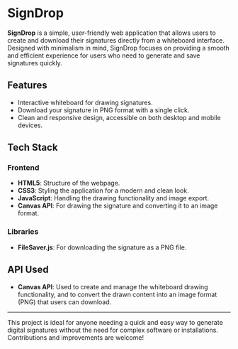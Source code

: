 # SignDrop

**SignDrop** is a simple, user-friendly web application that allows users to create and download their signatures directly from a whiteboard interface. Designed with minimalism in mind, SignDrop focuses on providing a smooth and efficient experience for users who need to generate and save signatures quickly.

## Features
- Interactive whiteboard for drawing signatures.
- Download your signature in PNG format with a single click.
- Clean and responsive design, accessible on both desktop and mobile devices.

## Tech Stack

### Frontend
- **HTML5**: Structure of the webpage.
- **CSS3**: Styling the application for a modern and clean look.
- **JavaScript**: Handling the drawing functionality and image export.
- **Canvas API**: For drawing the signature and converting it to an image format.

### Libraries
- **FileSaver.js**: For downloading the signature as a PNG file.

## API Used
- **Canvas API**: Used to create and manage the whiteboard drawing functionality, and to convert the drawn content into an image format (PNG) that users can download.


---

This project is ideal for anyone needing a quick and easy way to generate digital signatures without the need for complex software or installations. Contributions and improvements are welcome!
